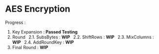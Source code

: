 # AES Encryption
Progress :
1. Key Expansion : __Passed Testing__
2. Round 
&ensp;2.1. SubsBytes : __WIP__
&ensp;2.2. ShiftRows : __WIP__
&ensp;2.3. MixColumns : __WIP__
&ensp;2.4. AddRoundKey : __WIP__
3. Final Round : __WIP__

